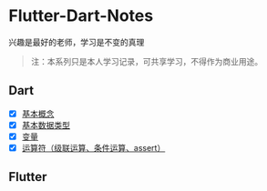 # Flutter-Dart-Notes
兴趣是最好的老师，学习是不变的真理

> 注：本系列只是本人学习记录，可共享学习，不得作为商业用途。

## Dart

- [x] [基本概念](https://sogrey.github.io/Flutter-Dart-Notes/dart/%E5%9F%BA%E6%9C%AC%E6%A6%82%E5%BF%B5)
- [x] [基本数据类型](https://sogrey.github.io/Flutter-Dart-Notes/dart/%E5%9F%BA%E6%9C%AC%E6%95%B0%E6%8D%AE%E7%B1%BB%E5%9E%8B)
- [x] [变量](https://sogrey.github.io/Flutter-Dart-Notes/dart/%E5%8F%98%E9%87%8F)
- [x] [运算符（级联运算、条件运算、assert）](https://sogrey.github.io/Flutter-Dart-Notes/dart/%E8%BF%90%E7%AE%97%E7%AC%A6%EF%BC%88%E7%BA%A7%E8%81%94%E8%BF%90%E7%AE%97%E3%80%81%E6%9D%A1%E4%BB%B6%E8%BF%90%E7%AE%97%E3%80%81assert%EF%BC%89)

## Flutter 

